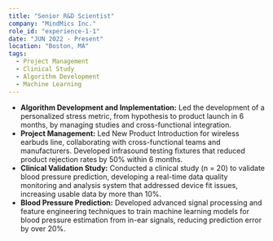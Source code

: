 ```yaml
---
title: "Senior R&D Scientist"
company: "MindMics Inc."
role_id: "experience-1-1"
date: "JUN 2022 - Present"
location: "Boston, MA"
tags:
  - Project Management
  - Clinical Study
  - Algorithm Development
  - Machine Learning
---
```


<ul>
  <li><b>Algorithm Development and Implementation:</b> Led the development of a personalized stress metric, from hypothesis to product launch in 6 months, by managing studies and cross-functional integration.</li>
  <li><b>Project Management:</b> Led New Product Introduction for wireless earbuds line, collaborating with cross-functional teams and manufacturers. Developed infrasound testing fixtures that reduced product rejection rates by 50% within 6 months.</li>
  <li><b>Clinical Validation Study:</b> Conducted a clinical study (n = 20) to validate blood pressure prediction, developing a real-time data quality monitoring and analysis system that addressed device fit issues, increasing usable data by more than 10%.</li>
  <li><b>Blood Pressure Prediction:</b> Developed advanced signal processing and feature engineering techniques to train machine learning models for blood pressure estimation from in-ear signals, reducing prediction error by over 20%.</li>
</ul>